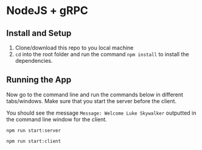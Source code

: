 # NodeJS + gRPC

## Install and Setup

1. Clone/download this repo to you local machine
2. `cd` into the root folder and run the command `npm install` to install the dependencies.

## Running the App

Now go to the command line and run the commands below in different tabs/windows. Make sure that you start the server before the client. 

You should see the message `Message: Welcome Luke Skywalker` outputted in the command line window for the client.

```shell
npm run start:server
```

```shell
npm run start:client
```
